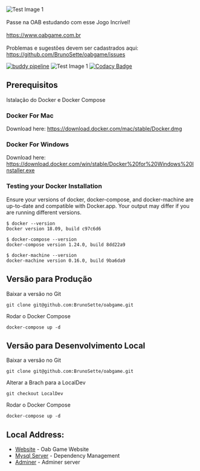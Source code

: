![Test Image 1](https://www.oabgame.com.br/game/img/logo.png)
<br><br>
Passe na OAB estudando com esse Jogo Incrível!
<br><br>
https://www.oabgame.com.br
<br><br>
Problemas e sugestões devem ser cadastrados aqui: https://github.com/BrunoSette/oabgame/issues

[![buddy pipeline](https://app.buddy.works/brunosette/oabgame/pipelines/pipeline/176427/badge.svg?token=3447326fa1f8563114e93ec824a4fd877ef500ad684ce4e4c7dde26d1f0d3391 "buddy pipeline")](https://app.buddy.works/brunosette/oabgame/pipelines/pipeline/176427)
![Test Image 1](https://img.shields.io/website/https/www.oabgame.com.br.svg?down_color=lightgray&down_message=Offline&style=flat-square&up_color=blue&up_message=Online)
[![Codacy Badge](https://api.codacy.com/project/badge/Grade/f78064c74c3b4e44af65c65c93482f92)](https://www.codacy.com?utm_source=github.com&amp;utm_medium=referral&amp;utm_content=BrunoSette/oabgame&amp;utm_campaign=Badge_Grade)


## Prerequisitos

Istalação do Docker e Docker Compose

### Docker For Mac

Download here: https://download.docker.com/mac/stable/Docker.dmg

### Docker For Windows

Download here: https://download.docker.com/win/stable/Docker%20for%20Windows%20Installer.exe

### Testing your Docker Installation 

Ensure your versions of docker, docker-compose, and docker-machine are up-to-date and compatible with Docker.app. Your output may differ if you are running different versions.

````
$ docker --version
Docker version 18.09, build c97c6d6

$ docker-compose --version
docker-compose version 1.24.0, build 8dd22a9

$ docker-machine --version
docker-machine version 0.16.0, build 9ba6da9
````

## Versão para Produção

Baixar a versão no Git

```git clone git@github.com:BrunoSette/oabgame.git```

Rodar o Docker Compose

```docker-compose up -d```

## Versão para Desenvolvimento Local

Baixar a versão no Git

```git clone git@github.com:BrunoSette/oabgame.git```

Alterar a Brach para a LocalDev

```git checkout LocalDev```

Rodar o Docker Compose

```docker-compose up -d```

## Local Address:

* [Website](http://localhost:8100) - Oab Game Website 
* [Mysql Server](http://localhost:9906) - Dependency Management
* [Adminer](http://localhost:8080/) - Adminer server



